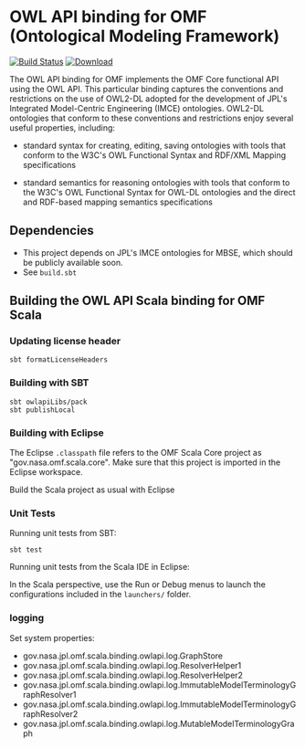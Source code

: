 # OWL API binding for OMF (Ontological Modeling Framework)

[![Build Status](https://travis-ci.org/JPL-IMCE/gov.nasa.jpl.omf.scala.binding.owlapi.svg?branch=master)](https://travis-ci.org/JPL-IMCE/gov.nasa.jpl.omf.scala.binding.owlapi)
[ ![Download](https://api.bintray.com/packages/jpl-imce/gov.nasa.jpl.imce/gov.nasa.jpl.omf.scala.binding.owlapi/images/download.svg) ](https://bintray.com/jpl-imce/gov.nasa.jpl.imce/gov.nasa.jpl.omf.scala.binding.owlapi/_latestVersion)
 
The OWL API binding for OMF implements the OMF Core functional API using the OWL API. This particular binding captures the conventions and restrictions on the use of OWL2-DL adopted for the development of JPL's Integrated Model-Centric Engineering (IMCE) ontologies. OWL2-DL ontologies that conform to these conventions and restrictions enjoy several useful properties, including:

- standard syntax for creating, editing, saving ontologies with tools that conform to the W3C's OWL Functional Syntax and RDF/XML Mapping specifications

- standard semantics for reasoning ontologies with tools that conform to the W3C's OWL Functional Syntax for OWL-DL ontologies and the direct and RDF-based mapping semantics specifications

## Dependencies

- This project depends on JPL's IMCE ontologies for MBSE, which should be publicly available soon.
- See `build.sbt`

## Building the OWL API Scala binding for OMF Scala

### Updating license header

```
sbt formatLicenseHeaders
```

### Building with SBT

```
sbt owlapiLibs/pack
sbt publishLocal
```

### Building with Eclipse

The Eclipse `.classpath` file refers to the OMF Scala Core project as "gov.nasa.omf.scala.core".
Make sure that this project is imported in the Eclipse workspace.

Build the Scala project as usual with Eclipse

### Unit Tests

Running unit tests from SBT:

```
sbt test
```

Running unit tests from the Scala IDE in Eclipse:

In the Scala perspective, use the Run or Debug menus to launch the configurations included in the `launchers/` folder.

### logging

Set system properties:

  - gov.nasa.jpl.omf.scala.binding.owlapi.log.GraphStore
  - gov.nasa.jpl.omf.scala.binding.owlapi.log.ResolverHelper1
  - gov.nasa.jpl.omf.scala.binding.owlapi.log.ResolverHelper2
  - gov.nasa.jpl.omf.scala.binding.owlapi.log.ImmutableModelTerminologyGraphResolver1
  - gov.nasa.jpl.omf.scala.binding.owlapi.log.ImmutableModelTerminologyGraphResolver2
  - gov.nasa.jpl.omf.scala.binding.owlapi.log.MutableModelTerminologyGraph

